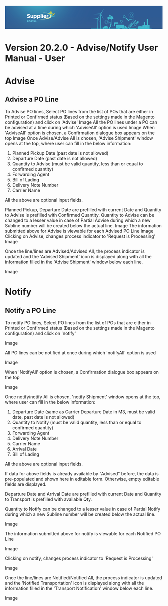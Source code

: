 ![Supplier portal banner](../../../../images/banner-supplier-portal.jpg)

# Version 20.2.0 - Advise/Notify User Manual - User

# Advise

## Advise a PO Line

To Advise PO lines, Select PO lines from the list of POs that are either in Printed or Confirmed status (Based on the settings made in the Magento configuration) and click on &#39;Advise&#39;
Image
All the PO lines under a PO can be advised at a time during which &#39;AdviseAll&#39; option is used
Image
When &#39;AdviseAll&#39; option is chosen, a Confirmation dialogue box appears on the top
Image
Once Advise/Advise All is chosen, &#39;Advise Shipment&#39; window opens at the top, where user can fill in the below information:
1. Planned Pickup Date (past date is not allowed)
2. Departure Date (past date is not allowed)
3. Quantity to Advise (must be valid quantity, less than or equal to confirmed quantity)
4. Forwarding Agent
5. Bill of Lading
6. Delivery Note Number
7. Carrier Name

All the above are optional input fields.

Planned Pickup, Departure Date are prefilled with current Date and Quantity to Advise is prefilled with Confirmed Quantity. Quantity to Advise can be changed to a lesser value in case of Partial Advise during which a new Subline number will be created below the actual line.
Image
The information submitted above for Advise is viewable for each Advised PO Line
Image
Clicking on Advise, changes process indicator to &#39;Request is Processing&#39;
Image

Once the line/lines are Advised/Advised All, the process indicator is updated and the &#39;Advised Shipment&#39; icon is displayed along with all the information filled in the &#39;Advise Shipment&#39; window below each line.

Image

# Notify

## Notify a PO Line

To notify PO lines, Select PO lines from the list of POs that are either in Printed or Confirmed status (Based on the settings made in the Magento configuration) and click on &#39;notify&#39;

Image

All PO lines can be notified at once during which &#39;notifyAll&#39; option is used

Image

When &#39;NotifyAll&#39; option is chosen, a Confirmation dialogue box appears on the top

Image

Once notify/notify All is chosen, &#39;notify Shipment&#39; window opens at the top, where user can fill in the below information:

1. Departure Date (same as Carrier Departure Date in M3, must be valid date, past date is not allowed)
2. Quantity to Notify (must be valid quantity, less than or equal to confirmed quantity)
3. Forwarding Agent
4. Delivery Note Number
5. Carrier Name
6. Arrival Date
7. Bill of Lading

All the above are optional input fields.

If data for above fields is already available by &quot;Advised&quot; before, the data is pre-populated and shown here in editable form. Otherwise, empty editable fields are displayed.

Departure Date and Arrival Date are prefilled with current Date and Quantity to Transport is prefilled with available Qty.

Quantity to Notify can be changed to a lesser value in case of Partial Notify during which a new Subline number will be created below the actual line.

Image

The information submitted above for notify is viewable for each Notified PO Line

Image

Clicking on notify, changes process indicator to &#39;Request is Processing&#39;

Image

Once the line/lines are Notified/Notified All, the process indicator is updated and the &#39;Notified Transportation&#39; icon is displayed along with all the information filled in the &#39;Transport Notification&#39; window below each line.

Image

